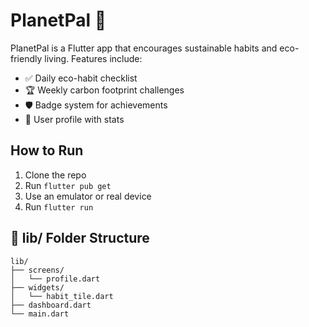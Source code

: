 # PlanetPal 🌱

PlanetPal is a Flutter app that encourages sustainable habits and eco-friendly living. Features include:

- ✅ Daily eco-habit checklist
- 🏆 Weekly carbon footprint challenges
- 🛡️ Badge system for achievements
- 👤 User profile with stats

## How to Run

1. Clone the repo
2. Run `flutter pub get`
3. Use an emulator or real device
4. Run `flutter run`

## 📁 lib/ Folder Structure

```
lib/
├── screens/
│   └── profile.dart
├── widgets/
│   └── habit_tile.dart
├── dashboard.dart
└── main.dart
```

